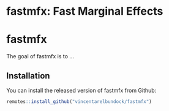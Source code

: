 fastmfx: Fast Marginal Effects
================

<!-- README.md is generated from README.Rmd. Please edit that file -->

# fastmfx

<!-- badges: start -->
<!-- badges: end -->

The goal of fastmfx is to …

## Installation

You can install the released version of fastmfx from Github:

``` r
remotes::install_github("vincentarelbundock/fastmfx")
```
